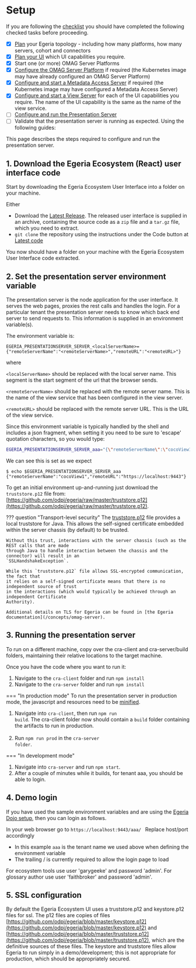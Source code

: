 <!-- SPDX-License-Identifier: CC-BY-4.0 -->
<!-- Copyright Contributors to the ODPi Egeria project. -->

# Setup

If you are following the [checklist](/user-interfaces/ecosystem/ecosystem-ui-planning/#planning-checklist) you should have completed the following checked tasks before proceeding.

- [x] [Plan](/guides/planning/overview) your Egeria topology - including how many platforms, how many servers, cohort and connectors
- [x] [Plan your UI](/user-interfaces/ecosystem/ecosystem-ui-planning) which UI capabilities you require.
- [x] Start one (or more) OMAG Server Platforms
- [x] [Configure the OMAG Server Platform](/guides/admin/configuring-the-omag-server-platform) if required (the Kubernetes image may have already configured an OMAG Server Platform)
- [x] [Configure and start a Metadata Access Server](/guides/admin/servers/configuring-a-metadata-access-store) if required (the Kubernetes image may have configured a Metadata Access Server)
- [x] [Configure and start a View Server](/guides/admin/servers/configuring-a-view-server)  for each of the UI capabilities you require. The name of the UI capability is the same as the name of the view service.
- [ ] [Configure and run the Presentation Server](/user-interfaces/ecosystem/configure-and-run-presentation-server)
- [ ] Validate that the presentation server is running as expected. Using the following guides:
  
This page describes the steps required to configure and run the presentation server.

## 1. Download the Egeria Ecosystem (React) user interface code

Start by downloading the Egeria Ecosystem User Interface into a folder on your machine. <p>
Either

* Download the <a href="https://github.com/odpi/egeria-react-ui/releases/latest" target="_blank">Latest Release</a>.
The released user interface is supplied in an archive, containing the source code as a <code>zip</code> file and a <code>tar.gz</code> file, which you need to extract.
* <code>git clone</code> the repository using the instructions under the Code button at <a href="https://github.com/odpi/egeria-react-ui" target="_blank">Latest code </a>
  
You now should have a folder on your machine with the Egeria Ecosystem User Interface code extracted.

## 2. Set the presentation server environment variable

The presentation server is the node application for the user interface. It serves the web pages, proxies the rest calls and handles the login.
For a particular tenant the presentation server needs to know which back end server to send requests to. This information is supplied in an
environment variable(s).

The environment variable is:

<code>EGERIA_PRESENTATIONSERVER_SERVER_\<localServerName\>={"remoteServerName":"\<remoteServerName\>","remoteURL":"\<remoteURL\>"}</code>

where

<code><localServerName\></code> should be replaced with the local server name. This segment is the start segment of the url that the browser sends.

<code><remoteServerName\></code> should be replaced with the remote server name. This is the name of the view service that has been configured in the view server.

<code><remoteURL\></code> should be replaced with the remote server URL. This is the URL of the view service.

Since this environment variable is typically handled by the shell and includes a json fragment, when setting it you need to be sure
to 'escape' quotation characters, so you would type:

```bash
EGERIA_PRESENTATIONSERVER_SERVER_aaa="{\"remoteServerName\":\"cocoView1\",\"remoteURL\":\"https://localhost:9443\"}"
```
We can see this is set as we expect
```
$ echo $EGERIA_PRESENTATIONSERVER_SERVER_aaa
{"remoteServerName":"cocoView1","remoteURL":"https://localhost:9443"}
```
To get an initial environment up-and-running just download the `truststore.p12`
file from: [https://github.com/odpi/egeria/raw/master/truststore.p12](https://github.com/odpi/egeria/raw/master/truststore.p12).

??? question "Transport-level security"
    The [truststore.p12](https://github.com/odpi/egeria/raw/master/truststore.p12)
    file provides a local truststore for Java. This allows the self-signed certificate embedded
    within the server chassis (by default) to be trusted.

    Without this trust, interactions with the server chassis (such as the REST calls that are made
    through Java to handle interaction between the chassis and the connector) will result in an
    `SSLHandshakeException`.

    While this `truststore.p12` file allows SSL-encrypted communication, the fact that
    it relies on a self-signed certificate means that there is no independent source of trust
    in the interactions (which would typically be achieved through an independent Certificate
    Authority).

    Additional details on TLS for Egeria can be found in [the Egeria documentation](/concepts/omag-server).

## 3. Running the presentation server 
To run on a different machine, copy over the cra-client and cra-server/build folders, maintaining their relative locations to the target machine.

Once you have the code where you want to run it:
<ol>
  <li>Navigate to the <code>cra-client</code> folder and run <code>npm install</code></li>
  <li>Navigate to the <code>cra-server</code> folder and run <code>npm install</code></li>
</ol>


=== "In production mode"
    To run the presentation server in production mode, the javascript and resources need to be [minified](https://reactjs.org/docs/optimizing-performance.html).
    <ol> 
    <li>Navigate into <code>cra-client</code>, then run  <code>npm run build</code>. The cra-client folder now should contain a <code>build</code> folder containing the artifacts to run in production.</li>  
    <li>Run <code>npm run prod</code> in the <code>cra-server folder</code>.</li>
    </ol>
=== "In development mode"
     <ol> 
     <li> Navigate into <code>cra-server</code> and run <code>npm start</code>. </li>
     <li>After a couple of minutes while it builds, for tenant aaa, you should be able to login. </li>
     </ol>


## 4. Demo login 

If you have used the sample environment variables and are using the  <a href="https://egeria.odpi.org/open-metadata-resources/open-metadata-tutorials/egeria-dojo/">Egeria Dojo setup</a>, then you can login as follows.  

In your web browser go to <code>https://localhost:9443/aaa/ </code>  Replace host/port accordingly

* In this example `aaa` is the tenant name we used above when defining the environment variable
* The trailing / is currently required to allow the login page to load

For ecosystem tools use user 'garygeeke' and password 'admin'.
For glossary author use user 'faithbroker' and password 'admin'.


## 5. SSL configuration
By default the Egeria Ecosystem UI uses a truststore.p12 and keystore.p12 files for ssl. The p12 files are copies of files [https://github.com/odpi/egeria/blob/master/keystore.p12](https://github.com/odpi/egeria/blob/master/keystore.p12) and [https://github.com/odpi/egeria/blob/master/truststore.p12](https://github.com/odpi/egeria/blob/master/truststore.p12), which are the definitive sources of these files. The keystore and truststore files allow Egeria to run simply in a demo/development; this is not appropriate for production, which should be appropriately secured.     
